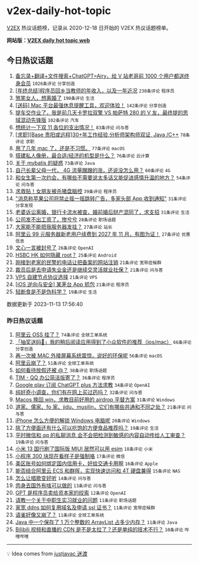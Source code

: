 # v2ex-daily-hot-topic

[V2EX](https://www.v2ex.com/) 热议话题榜，记录从 2020-12-18 日开始的 V2EX 热议话题榜单。

**网站版：[V2EX daily hot topic web](https://boojack.github.io/v2ex-daily-hot-topic-web/)**

## 今日热议话题

<!-- TODAY BEGIN -->

1. [备忘录+翻译+文件搜索+ChatGPT=Airy，给 V 站老哥前 1000 个用户都送终身会员](https://www.v2ex.com/t/991541) `1026条评论` `分享创造`
1. [[年终总结]程序员回乡当教师的年收入，以及一年近况](https://www.v2ex.com/t/991351) `230条评论` `程序员`
1. [煞笔女人，想离婚了](https://www.v2ex.com/t/991508) `190条评论` `生活`
1. [[送码] Mac 平台最强休息提醒工具，欢迎体验！](https://www.v2ex.com/t/991317) `142条评论` `分享创造`
1. [提车交作业了，我是前几天卡罗拉双擎 VS 帕萨特 280 的 V 友，最终提的思域混动先锋版](https://www.v2ex.com/t/991342) `102条评论` `汽车`
1. [想统计一下双 11 各位的支出情况！](https://www.v2ex.com/t/991389) `83条评论` `问与答`
1. [[求职][Base 贵阳或远程]30+年工作经验,分析师架构师双证, Java /C++](https://www.v2ex.com/t/991415) `78条评论` `求职`
1. [用了几年 mac 了，还是不习惯。](https://www.v2ex.com/t/991332) `77条评论` `macOS`
1. [搭建私人像册，最合适/经济的机型是什么？](https://www.v2ex.com/t/991318) `76条评论` `云计算`
1. [关于 mybatis 的疑惑](https://www.v2ex.com/t/991335) `73条评论` `Java`
1. [自己长辈父母一代， 4G 流量蹭蹭的涨，还说没怎么用？](https://www.v2ex.com/t/991517) `60条评论` `4G`
1. [和女生第一次约会，有哪些不需要说太多话又能促进感情升温的地方？](https://www.v2ex.com/t/991306) `54条评论` `问与答`
1. [求救贴！女朋友被杀猪盘脑控](https://www.v2ex.com/t/991560) `39条评论` `程序员`
1. ["消息称苹果公司将禁止摇一摇跳转广告，多家头部 App 收到通知"](https://www.v2ex.com/t/991592) `31条评论` `分享发现`
1. [老婆诉讼离婚，银行卡流水被查，婚前婚后财产混同了，求支招](https://www.v2ex.com/t/991559) `31条评论` `生活`
1. [公司发不出工资了，惨兮兮](https://www.v2ex.com/t/991359) `28条评论` `职场话题`
1. [大家能不能把我服务器发挂？](https://www.v2ex.com/t/991398) `27条评论` `站长`
1. [阿里云 99 元服务器新老用户续费到 2027 年 11 月，有图为证！](https://www.v2ex.com/t/991313) `27条评论` `优惠信息`
1. [文心一言被封号了](https://www.v2ex.com/t/991470) `26条评论` `OpenAI`
1. [HSBC HK 如何隐藏 root？](https://www.v2ex.com/t/991504) `25条评论` `Android`
1. [刚接到老家的民警的电话让把备案的网站注销](https://www.v2ex.com/t/991500) `21条评论` `宽带症候群`
1. [裁员后是去申请失业金还是继续交灵活就业社保？](https://www.v2ex.com/t/991362) `21条评论` `问与答`
1. [VPS 自建节点协议选择](https://www.v2ex.com/t/991340) `21条评论` `VPS`
1. [[iOS 逆向与安全] 某茅台 App 抓包](https://www.v2ex.com/t/991314) `21条评论` `程序员`
1. [轻断食是不是伪科学？](https://www.v2ex.com/t/991525) `19条评论` `生活`

数据更新于 2023-11-13 17:56:40

<!-- TODAY END -->

### 昨日热议话题

<!-- YESTERDAY BEGIN -->

1. [阿里云 OSS 挂了？](https://www.v2ex.com/t/991209) `74条评论` `全球工单系统`
1. [「抽奖送码🎁」我的稍后阅读应用得到了小众软件的推荐（ios/mac）](https://www.v2ex.com/t/991178) `66条评论` `分享创造`
1. [再一次被 MAC 外接屏幕系统震惊，说好的环保呢](https://www.v2ex.com/t/991224) `56条评论` `macOS`
1. [阿里云崩了？](https://www.v2ex.com/t/991212) `51条评论` `全球工单系统`
1. [如何看待放假还被 @？](https://www.v2ex.com/t/991169) `38条评论` `职场话题`
1. [TIM - QQ 办公简洁版寄了？](https://www.v2ex.com/t/991091) `36条评论` `程序员`
1. [Google play 订阅 ChatGPT plus 方法求教](https://www.v2ex.com/t/991122) `34条评论` `OpenAI`
1. [纯好奇小调查，你们有在网上买过药吗？](https://www.v2ex.com/t/991234) `32条评论` `问与答`
1. [Macos 换回 win，求教目前好用的 airdrop 平替方案](https://www.v2ex.com/t/991208) `31条评论` `Windows`
1. [道家、儒家、fo 家、jidu、musilin，它们有哪些共通和不同之处？](https://www.v2ex.com/t/991093) `21条评论` `问与答`
1. [iPhone 怎么方便的解锁 Windows 电脑呢](https://www.v2ex.com/t/991181) `20条评论` `Windows`
1. [除了方便面还有什么可以吃饱的方便食品推荐吗？](https://www.v2ex.com/t/991293) `19条评论` `生活`
1. [平时微信和 qq 的私聊消息,会不会把检测到敏感的内容自动传给人工审查？](https://www.v2ex.com/t/991128) `19条评论` `问与答`
1. [小米 13 国行刷了国际版 MIUI 居然可以用 esim](https://www.v2ex.com/t/991269) `18条评论` `小米`
1. [小程序 300 块现在看样子是强制咯](https://www.v2ex.com/t/991096) `17条评论` `微信`
1. [美区账号如何绑定国内信用卡，好给交通卡用啊](https://www.v2ex.com/t/991258) `16条评论` `Apple`
1. [能否结合阿里云 ECS 和群晖，实现快速访问和 4T 硬盘兼得](https://www.v2ex.com/t/991265) `15条评论` `NAS`
1. [怎么让唱歌变好听](https://www.v2ex.com/t/991125) `14条评论` `问与答`
1. [肉身去国外有啥可以做的](https://www.v2ex.com/t/991112) `13条评论` `问与答`
1. [GPT 是程序员卖给资本家的绞索](https://www.v2ex.com/t/991204) `12条评论` `OpenAI`
1. [请教一个关于中职生实习就业的问题](https://www.v2ex.com/t/991250) `11条评论` `职场话题`
1. [家宽 ddns 如何复用域名及申请 ssl 证书？](https://www.v2ex.com/t/991243) `11条评论` `宽带症候群`
1. [语雀好像又崩了？](https://www.v2ex.com/t/991213) `11条评论` `全球工单系统`
1. [Java 中一个保存了 1 万个整数的 ArrayList 占多少内存？](https://www.v2ex.com/t/991104) `11条评论` `Java`
1. [Bilibili 视频和直播的 CDN 是不是太拉了？还是单纯的技术不行？](https://www.v2ex.com/t/991228) `10条评论` `哔哩哔哩`

<!-- YESTERDAY END -->

---

💡 Idea comes from [justjavac 迷渡](https://github.com/justjavac/)
